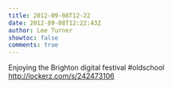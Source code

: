 ```yaml
---
title: 2012-09-08T12-22
date: 2012-09-08T12:22:43Z
author: Lee Turner
showtoc: false
comments: true
---
```


Enjoying the Brighton digital festival #oldschool http://lockerz.com/s/242473106

